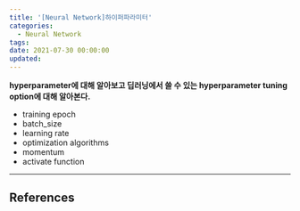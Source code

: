 ```yaml
---
title: '[Neural Network]하이퍼파라미터'
categories:
  - Neural Network
tags:
date: 2021-07-30 00:00:00
updated:
---
```


<!--

<center>Kaggle Customer Score Dataset</center>

- Machine Learning
- Statistics , Math
- Data Engineering
- Programming
- EDA & Visualization
- Data Extraction & Wrangling


#신경망이란 무엇인가?

https://www.youtube.com/watch?v=aircAruvnKk


#참고

https://cinema4dr12.tistory.com/1016?category=515283

https://www.kdnuggets.com/2021/07/top-python-data-science-interview-questions.html
-->

**hyperparameter에 대해 알아보고 딥러닝에서 쓸 수 있는 hyperparameter tuning option에 대해 알아본다.**

- training epoch
- batch_size
- learning rate
- optimization algorithms
- momentum
- activate function

---

## References